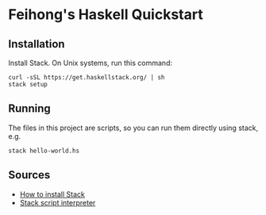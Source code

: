 # Feihong's Haskell Quickstart

## Installation

Install Stack. On Unix systems, run this command:

```
curl -sSL https://get.haskellstack.org/ | sh
stack setup
```

## Running

The files in this project are scripts, so you can run them directly using stack, e.g. 

`stack hello-world.hs`

## Sources

- [How to install Stack](https://docs.haskellstack.org/en/stable/README/#how-to-install)
- [Stack script interpreter](https://docs.haskellstack.org/en/stable/GUIDE/#script-interpreter)
